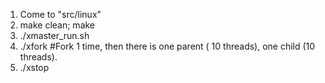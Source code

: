 1. Come to "src/linux"
2. make clean; make
3. ./xmaster_run.sh
4. ./xfork #Fork 1 time, then there is one parent ( 10 threads), one child (10 threads).  
5. ./xstop
